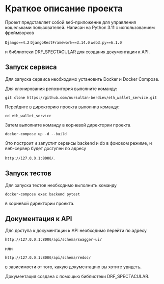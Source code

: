 # Краткое описание проекта
Проект представляет собой веб-приложение для управления кошельками пользователей. 
Написан на Python 3.11 с использованием фреймворков 

`Django==4.2`
`DjangoRestFramework==3.14.0`
`web3.py==6.1.0`

и библиотеки DRF_SPECTACULAR для создания документации к API.

## Запуск сервиса
Для запуска сервиса необходимо установить Docker и Docker Compose. 

Для клонирования репозитория выполните команду:

`git clone https://github.com/nursultan-berdiev/eth_wallet_service.git`

Перейдите в директорию проекта выполнив команду:

`cd eth_wallet_service`

Затем выполните команду в корневой директории проекта. 

`docker-compose up -d --build` 

Это построит и запустит сервисы backend и db в фоновом режиме, и веб-сервер будет доступен по адресу 

`http://127.0.0.1:8000/`.


## Запуск тестов
Для запуска тестов необходимо выполнить команду 

`docker-compose exec backend pytest` 

в корневой директории проекта.

## Документация к API
Для доступа к документации к API необходимо перейти по адресу 

`http://127.0.0.1:8000/api/schema/swagger-ui/` 

или 

`http://127.0.0.1:8000/api/schema/redoc/`

в зависимости от того, какую документацию вы хотите увидеть.

Документация создана с помощью библиотеки DRF_SPECTACULAR.
